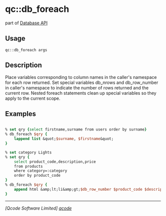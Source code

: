 qc::db_foreach
==============

part of [Database API](../qc/wiki/DatabaseApi)

Usage
-----
`qc::db_foreach args`

Description
-----------
Place variables corresponding to column names in the caller's namespace for each row returned.
    Set special variables db_nrows and db_row_number in caller's namespace to
    indicate the number of rows returned and the current row.
    Nested foreach statements clean up special variables so they apply to the current scope.

Examples
--------
```tcl

% set qry {select firstname,surname from users order by surname} 
% db_foreach $qry {
    lappend list &quot;$surname, $firstname&quot;
}

% set category Lights
% set qry {
    select product_code,description,price 
    from products 
    where category=:category 
    order by product_code
}
% db_foreach $qry {
    append html &amp;lt;li&amp;gt;$db_row_number $product_code $description $price&amp;lt;/li&amp;gt;
}

```

----------------------------------
*[Qcode Software Limited] [qcode]*

[qcode]: http://www.qcode.co.uk "Qcode Software"